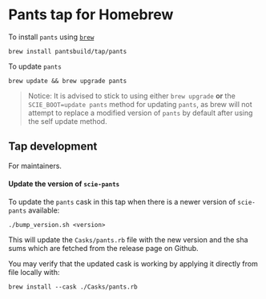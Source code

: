 Pants tap for Homebrew
======================

To install `pants` using [`brew`](https://brew.sh/)

    brew install pantsbuild/tap/pants

To update `pants`

    brew update && brew upgrade pants

> Notice:
> It is advised to stick to using either `brew upgrade` **or** the `SCIE_BOOT=update pants` method for updating `pants`, as brew will not attempt to replace a modified version of `pants` by default after using the self update method.


Tap development
---------------

For maintainers.

#### Update the version of `scie-pants`

To update the `pants` cask in this tap when there is a newer version of `scie-pants` available:

    ./bump_version.sh <version>

This will update the `Casks/pants.rb` file with the new version and the sha sums which are fetched from the release page on Github.

You may verify that the updated cask is working by applying it directly from file locally with:

    brew install --cask ./Casks/pants.rb
